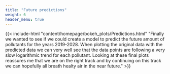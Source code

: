 ```yaml
---
title: "Future predictions"
weight: 6
header_menu: true
---
```



{{< include-html "content/homepage/bokeh_plots/Predictions.html" "Finally we wanted to see if we could create a model to predict the future amount of pollutants for the years 2019-2028. When plotting the original data with the predicted data we can very well see that the data points are following a very slow logarithmic trend for each pollutant. Looking at these final plots reassures me that we are on the right track and by continuing on this track we can hopefully all breath healty air in the near future." >}}



